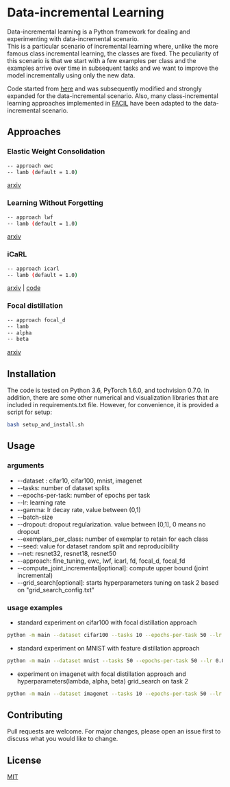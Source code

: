 # Data-incremental Learning

Data-incremental learning is a Python framework for dealing and experimenting with data-incremental scenario.  
This is a particular scenario of incremental learning where, unlike the more famous class incremental learning, the classes are fixed.
The peculiarity of this scenario is that we start with a few examples per class and the examples arrive over time in subsequent tasks and we want to improve the model incrementally using only the new data.

Code started from [here](https://github.com/imirzadeh/stable-continual-learning) and was subsequently modified and strongly expanded for the data-incremental scenario. Also, many class-incremental learning approaches implemented in [FACIL](https://github.com/mmasana/FACIL) have been adapted to the data-incremental scenario.
## Approaches
### Elastic Weight Consolidation
```bash
-- approach ewc 
-- lamb (default = 1.0)
``` 
[arxiv](https://arxiv.org/abs/1612.00796)

### Learning Without Forgetting
```bash
-- approach lwf 
-- lamb (default = 1.0)
```
[arxiv](https://arxiv.org/abs/1606.09282)

### iCaRL
```bash
-- approach icarl
-- lamb (default = 1.0)
```
[arxiv](https://arxiv.org/abs/1611.07725)  |   [code](https://github.com/srebuffi/iCaRL)

### Focal distillation
```bash
-- approach focal_d
-- lamb
-- alpha
-- beta
```
[arxiv](https://arxiv.org/abs/2011.09161)


## Installation

The code is tested on Python 3.6, PyTorch 1.6.0, and tochvision 0.7.0. In addition, there are some other numerical and visualization libraries that are included in requirements.txt file. However, for convenience, it is provided a script for setup:

```bash
bash setup_and_install.sh
```

## Usage
### arguments
- --dataset : cifar10, cifar100, mnist, imagenet
- --tasks: number of dataset splits
- --epochs-per-task: number of epochs per task
- --lr: learning rate
- --gamma: lr decay rate, value between (0,1)
- --batch-size
- --dropout: dropout regularization. value between [0,1], 0 means no dropout
- --exemplars_per_class: number of exemplar to retain for each class
- --seed: value for dataset random split and reproducibility  
- --net: resnet32, resnet18, resnet50
- --approach: fine_tuning, ewc, lwf, icarl, fd, focal_d, focal_fd
- --compute_joint_incremental[optional]: compute upper bound (joint incremental)
- --grid_search[optional]: starts hyperparameters tuning on task 2 based on "grid_search_config.txt"

### usage examples
- standard experiment on cifar100 with focal distillation approach
```bash
python -m main --dataset cifar100 --tasks 10 --epochs-per-task 50 --lr 0.001 --gamma 1.0 --batch-size 64 --dropout 0.0 --exemplars_per_class 20 --seed 1234 --net resnet18 --approach focal_d

```
- standard experiment on MNIST with feature distillation approach 
```bash
python -m main --dataset mnist --tasks 50 --epochs-per-task 50 --lr 0.001 --gamma 1.0 --batch-size 64 --dropout 0.0 --exemplars_per_class 0 --seed 1234 --net resnet32 --approach fd

```
- experiment on imagenet with focal distillation approach and hyperparameters(lambda, alpha, beta) grid_search on task 2
```bash
python -m main --dataset imagenet --tasks 10 --epochs-per-task 50 --lr 0.001 --gamma 1.0 --batch-size 64 --dropout 0.0 --exemplars_per_class 20 --seed 1234 --net resnet50 --approach focal_d --grid_search

```

## Contributing
Pull requests are welcome. For major changes, please open an issue first to discuss what you would like to change.



## License
[MIT](https://choosealicense.com/licenses/mit/)
